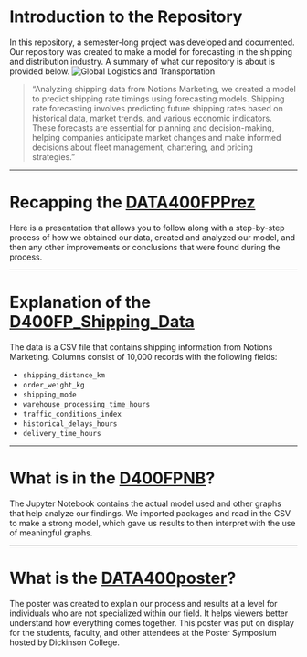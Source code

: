 # Introduction to the Repository

In this repository, a semester-long project was developed and documented. Our repository was created to make a model for forecasting in the shipping and distribution industry. A summary of what our repository is about is provided below.
![Global Logistics and Transportation](https://www.paystarlogistics.com/wp-content/uploads/2022/08/global-logistics-transportation.jpg)

> “Analyzing shipping data from Notions Marketing, we created a model to predict shipping rate timings using forecasting models. Shipping rate forecasting involves predicting future shipping rates based on historical data, market trends, and various economic indicators. These forecasts are essential for planning and decision-making, helping companies anticipate market changes and make informed decisions about fleet management, chartering, and pricing strategies.”

---

# Recapping the [DATA400FPPrez](https://github.com/thorpIV/Data400_Spring25/blob/work/FinalProject/DATA400FPPrez.pptx)

Here is a presentation that allows you to follow along with a step-by-step process of how we obtained our data, created and analyzed our model, and then any other improvements or conclusions that were found during the process.

---

# Explanation of the [D400FP_Shipping_Data](https://github.com/thorpIV/Data400_Spring25/blob/work/FinalProject/D400FP_Shipping_Data.csv)

The data is a CSV file that contains shipping information from Notions Marketing. Columns consist of 10,000 records with the following fields:

- `shipping_distance_km`
- `order_weight_kg`
- `shipping_mode`
- `warehouse_processing_time_hours`
- `traffic_conditions_index`
- `historical_delays_hours`
- `delivery_time_hours`

---

# What is in the [D400FPNB](https://github.com/thorpIV/Data400_Spring25/blob/work/FinalProject/D400FPNB.ipynb)?

The Jupyter Notebook contains the actual model used and other graphs that help analyze our findings. We imported packages and read in the CSV to make a strong model, which gave us results to then interpret with the use of meaningful graphs.

---

# What is the [DATA400poster](https://github.com/thorpIV/Data400_Spring25/blob/work/FinalProject/DATA400poster.pdf)?

The poster was created to explain our process and results at a level for individuals who are not specialized within our field. It helps viewers better understand how everything comes together. This poster was put on display for the students, faculty, and other attendees at the Poster Symposium hosted by Dickinson College.

